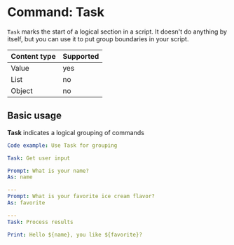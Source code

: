 # Command: Task

`Task` marks the start of a logical section in a script. It doesn't do anything by itself, but you can use it to put group boundaries in your script.

| Content type | Supported |
|--------------|-----------|
| Value        | yes       |
| List         | no        |
| Object       | no        |

## Basic usage

**Task** indicates a logical grouping of commands

<!-- run before code example
Stock answers:
  What is your name?: Alicia
  What is your favorite ice cream flavor?: Strawberry
-->

```yaml
Code example: Use Task for grouping

Task: Get user input

Prompt: What is your name?
As: name

---
Prompt: What is your favorite ice cream flavor?
As: favorite

---
Task: Process results

Print: Hello ${name}, you like ${favorite}?
```